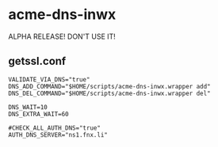 # acme-dns-inwx
ALPHA RELEASE! DON'T USE IT!

## getssl.conf
```
VALIDATE_VIA_DNS="true"
DNS_ADD_COMMAND="$HOME/scripts/acme-dns-inwx.wrapper add"
DNS_DEL_COMMAND="$HOME/scripts/acme-dns-inwx.wrapper del"

DNS_WAIT=10
DNS_EXTRA_WAIT=60

#CHECK_ALL_AUTH_DNS="true"
AUTH_DNS_SERVER="ns1.fnx.li"
```
